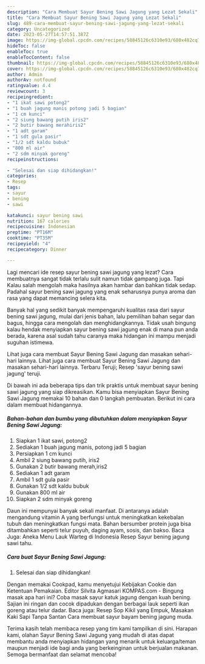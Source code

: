 ```yaml
---
description: "Cara Membuat Sayur Bening Sawi Jagung yang Lezat Sekali"
title: "Cara Membuat Sayur Bening Sawi Jagung yang Lezat Sekali"
slug: 489-cara-membuat-sayur-bening-sawi-jagung-yang-lezat-sekali
category: Uncategorized
date: 2023-05-27T14:57:51.387Z
image: https://img-global.cpcdn.com/recipes/58845126c6310e93/680x482cq70/sayur-bening-sawi-jagung-foto-resep-utama.jpg
hideToc: false
enableToc: true
enableTocContent: false
thumbnail: https://img-global.cpcdn.com/recipes/58845126c6310e93/680x482cq70/sayur-bening-sawi-jagung-foto-resep-utama.jpg
cover: https://img-global.cpcdn.com/recipes/58845126c6310e93/680x482cq70/sayur-bening-sawi-jagung-foto-resep-utama.jpg
author: Admin
authorAv: notfound
ratingvalue: 4.4
reviewcount: 3
recipeingredient:
- "1 ikat sawi potong2"
- "1 buah jagung manis potong jadi 5 bagian"
- "1 cm kunci"
- "2 siung bawang putih iris2"
- "2 butir bawang merahiris2"
- "1 adt garam"
- "1 sdt gula pasir"
- "1/2 sdt kaldu bubuk"
- "800 ml air"
- "2 sdm minyak goreng"
recipeinstructions:

- "Selesai dan siap dihidangkan!"
categories:
- Resep
tags:
- sayur
- bening
- sawi

katakunci: sayur bening sawi 
nutrition: 167 calories
recipecuisine: Indonesian
preptime: "PT16M"
cooktime: "PT35M"
recipeyield: "4"
recipecategory: Dinner

---
```



Lagi mencari ide resep sayur bening sawi jagung yang lezat? Cara membuatnya sangat tidak terlalu sulit namun tidak gampang juga. Tapi Kalau salah mengolah maka hasilnya akan hambar dan bahkan tidak sedap. Padahal sayur bening sawi jagung yang enak seharusnya punya aroma dan rasa yang dapat memancing selera kita.


Banyak hal yang sedikit banyak mempengaruhi kualitas rasa dari sayur bening sawi jagung, mulai dari jenis bahan, lalu pemilihan bahan segar dan bagus, hingga cara mengolah dan menghidangkannya. Tidak usah bingung kalau hendak menyiapkan sayur bening sawi jagung enak di mana pun anda berada, karena asal sudah tahu caranya maka hidangan ini mampu menjadi suguhan istimewa.

Lihat juga cara membuat Sayur Bening Sawi Jagung dan masakan sehari-hari lainnya. Lihat juga cara membuat Sayur Bening Sawi Jagung dan masakan sehari-hari lainnya. Terbaru Teruji; Resep &#39;sayur bening sawi jagung&#39; teruji.


Di bawah ini ada beberapa tips dan trik praktis untuk membuat sayur bening sawi jagung yang siap dikreasikan. Kamu bisa menyiapkan Sayur Bening Sawi Jagung memakai 10 bahan dan 0 langkah pembuatan. Berikut ini cara dalam membuat hidangannya.

<!--inarticleads1-->

##### Bahan-bahan dan bumbu yang dibutuhkan dalam menyiapkan Sayur Bening Sawi Jagung:

1. Siapkan 1 ikat sawi, potong2
1. Sediakan 1 buah jagung manis, potong jadi 5 bagian
1. Persiapkan 1 cm kunci
1. Ambil 2 siung bawang putih, iris2
1. Gunakan 2 butir bawang merah,iris2
1. Sediakan 1 adt garam
1. Ambil 1 sdt gula pasir
1. Gunakan 1/2 sdt kaldu bubuk
1. Gunakan 800 ml air
1. Siapkan 2 sdm minyak goreng


Daun ini mempunyai banyak sekali manfaat. Di antaranya adalah mengandung vitamin A yang berfungsi untuk meningkatkan kekebalan tubuh dan meningkatkan fungsi mata. Bahan bersumber protein juga bisa ditambahkan seperti telur puyuh, daging ayam, sosis, dan bakso. Baca Juga: Aneka Menu Lauk Warteg di Indonesia Resep Sayur bening jagung sawi tahu. 

<!--inarticleads2-->

##### Cara buat Sayur Bening Sawi Jagung:


1. Selesai dan siap dihidangkan!

Dengan memakai Cookpad, kamu menyetujui Kebijakan Cookie dan Ketentuan Pemakaian. Editor Silvita Agmasari KOMPAS.com - Bingung masak apa hari ini? Coba masak sayur katuk jagung dengan kuah bening. Sajian ini ringan dan cocok dipadukan dengan berbagai lauk seperti ikan goreng atau telur dadar. Baca juga: Resep Sop Kikil yang Empuk, Masakan Kaki Sapi Tanpa Santan Cara membuat sayur bayam bening jagung muda. 

Terima kasih telah membaca resep yang tim kami tampilkan di sini. Harapan kami, olahan Sayur Bening Sawi Jagung yang mudah di atas dapat membantu anda menyiapkan hidangan yang menarik untuk keluarga/teman maupun menjadi ide bagi anda yang berkeinginan untuk berjualan makanan. Semoga bermanfaat dan selamat mencoba!
